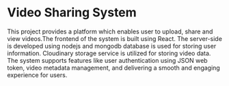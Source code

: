 # Video Sharing System

This project provides a platform  which enables user to upload, share and view videos.The frontend of the system is built using React. The server-side is developed using nodejs and mongodb database is used for storing user information. Cloudinary storage service is utilized for storing video data. The system supports features like user authentication using JSON web token, video metadata management, and delivering a smooth and engaging experience for users.
